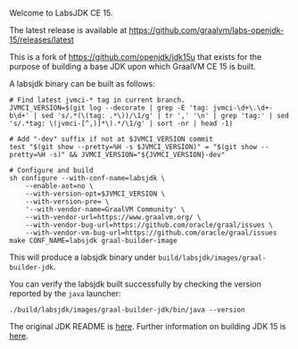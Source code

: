 Welcome to LabsJDK CE 15.

The latest release is available at https://github.com/graalvm/labs-openjdk-15/releases/latest

This is a fork of https://github.com/openjdk/jdk15u that
exists for the purpose of building a base JDK upon which GraalVM CE 15 is built.

A labsjdk binary can be built as follows:
```
# Find latest jvmci-* tag in current branch.
JVMCI_VERSION=$(git log --decorate | grep -E 'tag: jvmci-\d+\.\d+-b\d+' | sed 's/.*(\(tag: .*\))/\1/g' | tr ',' '\n' | grep 'tag:' | sed 's/.*tag: \(jvmci-[^,)]*\).*/\1/g' | sort -nr | head -1)

# Add "-dev" suffix if not at $JVMCI_VERSION commit
test "$(git show --pretty=%H -s $JVMCI_VERSION)" = "$(git show --pretty=%H -s)" && JVMCI_VERSION="${JVMCI_VERSION}-dev"

# Configure and build
sh configure --with-conf-name=labsjdk \
    --enable-aot=no \
    --with-version-opt=$JVMCI_VERSION \
    --with-version-pre= \
    '--with-vendor-name=GraalVM Community' \
    --with-vendor-url=https://www.graalvm.org/ \
    --with-vendor-bug-url=https://github.com/oracle/graal/issues \
    --with-vendor-vm-bug-url=https://github.com/oracle/graal/issues
make CONF_NAME=labsjdk graal-builder-image
```
This will produce a labsjdk binary under `build/labsjdk/images/graal-builder-jdk`.

You can verify the labsjdk built successfully by checking the version reported by the `java` launcher:
```
./build/labsjdk/images/graal-builder-jdk/bin/java --version
```

The original JDK README is [here](README).
Further information on building JDK 15 is [here](doc/building.md).
